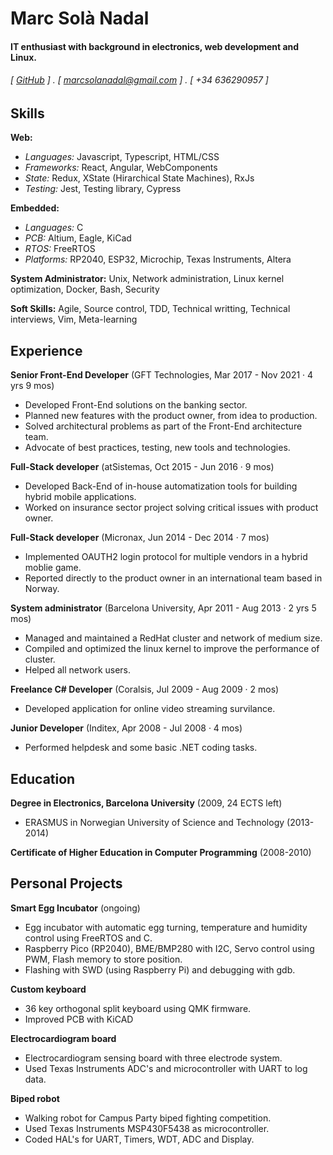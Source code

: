 Marc Solà Nadal
======

#### IT enthusiast with background in electronics, web development and Linux.
###### [ [GitHub](https://github.com/marcsolanadal) ] . [ marcsolanadal@gmail.com ] . [ +34 636290957 ]

Skills
------
**Web:**  

  - *Languages:* Javascript, Typescript, HTML/CSS
  - *Frameworks:* React, Angular, WebComponents
  - *State:* Redux, XState (Hirarchical State Machines), RxJs
  - *Testing:* Jest, Testing library, Cypress

**Embedded:** 

  - *Languages:* C
  - *PCB:* Altium, Eagle, KiCad
  - *RTOS:* FreeRTOS
  - *Platforms:* RP2040, ESP32, Microchip, Texas Instruments, Altera

**System Administrator:** Unix, Network administration, Linux kernel optimization, Docker, Bash, Security

**Soft Skills:** Agile, Source control, TDD, Technical writting, Technical interviews, Vim, Meta-learning


Experience
---------
**Senior Front-End Developer** (GFT Technologies, Mar 2017 - Nov 2021 · 4 yrs 9 mos)

- Developed Front-End solutions on the banking sector. 
- Planned new features with the product owner, from idea to production.
- Solved architectural problems as part of the Front-End architecture team.
- Advocate of best practices, testing, new tools and technologies.

**Full-Stack developer** (atSistemas, Oct 2015 - Jun 2016 · 9 mos)

- Developed Back-End of in-house automatization tools for building hybrid mobile applications. 
- Worked on insurance sector project solving critical issues with product owner.

**Full-Stack developer** (Micronax, Jun 2014 - Dec 2014 · 7 mos)

- Implemented OAUTH2 login protocol for multiple vendors in a hybrid moblie game.
- Reported directly to the product owner in an international team based in Norway.

**System administrator** (Barcelona University, Apr 2011 - Aug 2013 · 2 yrs 5 mos)

- Managed and maintained a RedHat cluster and network of medium size.
- Compiled and optimized the linux kernel to improve the performance of cluster.
- Helped all network users.

**Freelance C# Developer** (Coralsis, Jul 2009 - Aug 2009 · 2 mos)

- Developed application for online video streaming survilance.

**Junior Developer** (Inditex, Apr 2008 - Jul 2008 · 4 mos)

- Performed helpdesk and some basic .NET coding tasks.


Education
---------
**Degree in Electronics, Barcelona University** (2009, 24 ECTS left)

- ERASMUS in Norwegian University of Science and Technology (2013-2014)

**Certificate of Higher Education in Computer Programming** (2008-2010)


Personal Projects
--------

**Smart Egg Incubator** (ongoing)

- Egg incubator with automatic egg turning, temperature and humidity control using FreeRTOS and C.
- Raspberry Pico (RP2040), BME/BMP280 with I2C, Servo control using PWM, Flash memory to store position.
- Flashing with SWD (using Raspberry Pi) and debugging with gdb. 

**Custom keyboard**

- 36 key orthogonal split keyboard using QMK firmware.
- Improved PCB with KiCAD

**Electrocardiogram board**

- Electrocardiogram sensing board with three electrode system.
- Used Texas Instruments ADC's and microcontroller with UART to log data.

**Biped robot**

- Walking robot for Campus Party biped fighting competition.
- Used Texas Instruments MSP430F5438 as microcontroller.
- Coded HAL's for UART, Timers, WDT, ADC and Display.
